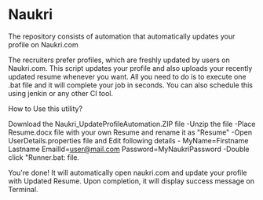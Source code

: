 # Naukri
The repository consists of automation that automatically updates your profile on Naukri.com

The recruiters prefer profiles, which are freshly updated by users on Naukri.com. This script updates your profile and also uploads your recently updated resume whenever you want. All you need to do is to execute one .bat file and it will complete your job in seconds. You can also schedule this using jenkin or any other CI tool.

How to Use this utility?

Download the Naukri_UpdateProfileAutomation.ZIP file
-Unzip the file
-Place Resume.docx file with your own Resume and rename it as "Resume"
-Open UserDetails.properties file and Edit following details -
  MyName=Firstname Lastname
  EmailId=user@mail.com
  Password=MyNaukriPassword
-Double click "Runner.bat: file.

You're done! It will automatically open naukri.com and update your profile with Updated Resume.
Upon completion, it will display success message on Terminal.
